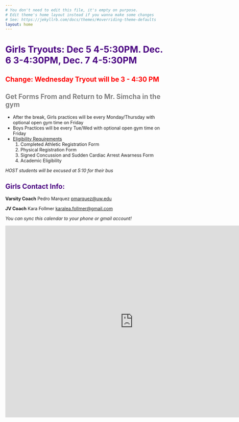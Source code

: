 ```yaml
---
# You don't need to edit this file, it's empty on purpose.
# Edit theme's home layout instead if you wanna make some changes
# See: https://jekyllrb.com/docs/themes/#overriding-theme-defaults
layout: home
---
```


# <span style ="color:indigo">**Girls Tryouts: Dec 5 4-5:30PM. Dec. 6 3-4:30PM, Dec. 7 4-5:30PM**</span>
## <span style ="color:red">**Change: Wednesday Tryout will be 3 - 4:30 PM**</span>

## <span style ="color:gray">**Get Forms From and Return to Mr. Simcha in the gym**</span>

* After the break, Girls practices will be every Monday/Thursday with optional open gym time on Friday
* Boys Practices will be every Tue/Wed with optional open gym time on Friday
* [Eligibility Requirements](https://washingtonms.seattleschools.org/student_activities/athletics)
    1. Completed Athletic Registration Form
    2. Physical Registration Form
    3. Signed Concussion and Sudden Cardiac Arrest Awarness Form
    4. Academic Eligibility
    
_HOST students will be excused at 5:10 for their bus_

## <span style="color:indigo">Girls Contact Info:</span>

**Varsity Coach** Pedro Marquez [pmarquez@uw.edu](mailto:pmarquez@uw.edu)

**JV Coach** Kara Follmer [karalea.follmer@gmail.com](mailto:karalea.follmer@gmail.com)    

*You can sync this calendar to your phone or gmail account!*

<iframe src="https://calendar.google.com/calendar/embed?src=creebg32ivhjuq38ij0t10c1h4%40group.calendar.google.com&ctz=America/Los_Angeles" style="border: 0" width="800" height="600" frameborder="0" scrolling="no"></iframe>

<script>
  (function(i,s,o,g,r,a,m){i['GoogleAnalyticsObject']=r;i[r]=i[r]||function(){
  (i[r].q=i[r].q||[]).push(arguments)},i[r].l=1*new Date();a=s.createElement(o),
  m=s.getElementsByTagName(o)[0];a.async=1;a.src=g;m.parentNode.insertBefore(a,m)
  })(window,document,'script','//www.google-analytics.com/analytics.js','ga');

  ga('create', 'UA-109236415-1', 'auto');
  ga('send', 'pageview');
</script>
